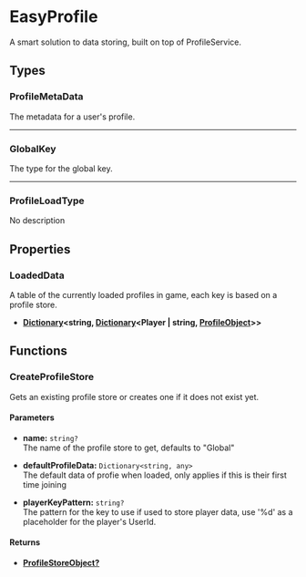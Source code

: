 # EasyProfile <Badge type="danger" text="server" />

A smart solution to data storing, built on top of ProfileService.

## Types

### ProfileMetaData <Badge type="tip" text="public" />

The metadata for a user's profile.

---

### GlobalKey <Badge type="tip" text="public" />

The type for the global key.

---

### ProfileLoadType <Badge type="tip" text="private" />

No description

## Properties

### LoadedData

A table of the currently loaded profiles in game, each key is based on a profile store.

* **[Dictionary](/api/engine/types#dictionary)<string, [Dictionary](/api/engine/types#dictionary)<Player | string, [ProfileObject](/api/libraries/data/profileobject)>>**

## Functions

### CreateProfileStore

Gets an existing profile store or creates one if it does not exist yet.

#### Parameters

* **name:** `string?`\
The name of the profile store to get, defaults to "Global"

* **defaultProfileData:** `Dictionary<string, any>`\
The default data of profie when loaded, only applies if this is their first time joining

* **playerKeyPattern:** `string?`\
The pattern for the key to use if used to store player data, use '%d' as a placeholder for the player's UserId.

#### Returns

* **[ProfileStoreObject?](/api/libraries/data/profilestoreobject)**
